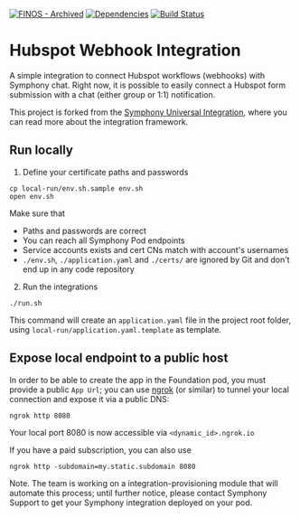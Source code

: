 [![FINOS - Archived](https://cdn.jsdelivr.net/gh/finos/contrib-toolbox@master/images/badge-archived.svg)](https://finosfoundation.atlassian.net/wiki/display/FINOS/Archived)
[![Dependencies](https://www.versioneye.com/user/projects/58cc3b2fdcaf9e0045d9700f/badge.svg?style=flat-square)](https://www.versioneye.com/user/projects/58cc3b2fdcaf9e0045d9700f)
[![Build Status](https://travis-ci.org/maoo/symphony-hubspot.svg)](https://travis-ci.org/maoo/symphony-hubspot)

# Hubspot Webhook Integration

A simple integration to connect Hubspot workflows (webhooks) with Symphony chat.
Right now, it is possible to easily connect a Hubspot form submission with a chat (either group or 1:1) notification.

This project is forked from the [Symphony Universal Integration](https://github.com/symphonyoss/App-Integrations-Universal), where you can read more about the integration framework.

## Run locally

1. Define your certificate paths and passwords
```
cp local-run/env.sh.sample env.sh
open env.sh
```

Make sure that
- Paths and passwords are correct
- You can reach all Symphony Pod endpoints
- Service accounts exists and cert CNs match with account's usernames
- `./env.sh`, `./application.yaml` and `./certs/` are ignored by Git and don't end up in any code repository

2. Run the integrations
```
./run.sh
```

This command will create an `application.yaml` file in the project root folder, using `local-run/application.yaml.template` as template.

## Expose local endpoint to a public host

In order to be able to create the app in the Foundation pod, you must provide a public `App Url`; you can use [ngrok](https://ngrok.com/) (or similar) to tunnel your local connection and expose it via a public DNS:
```
ngrok http 8080
```

Your local port 8080 is now accessible via `<dynamic_id>.ngrok.io`

If you have a paid subscription, you can also use
```
ngrok http -subdomain=my.static.subdomain 8080
```

Note. The team is working on a integration-provisioning module that will automate this process; until further notice, please contact Symphony Support to get your Symphony integration deployed on your pod.
